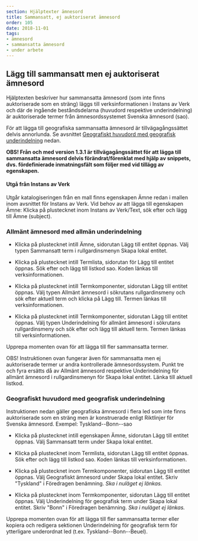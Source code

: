 ```yaml
---
section: Hjälptexter ämnesord
title: Sammansatt, ej auktoriserat ämnesord
order: 105
date: 2018-11-01
tags:
- ämnesord
- sammansatta ämnesord
- under arbete
---
```


## Lägg till sammansatt men ej auktoriserat ämnesord 

Hjälptexten beskriver hur sammansatta ämnesord (som inte finns auktoriserade som en sträng) läggs till verksinformationen i Instans av Verk och där de ingående beståndsdelarna (huvudord respektive underindelning) är auktoriserade termer från ämnesordssystemet Svenska ämnesord (sao). 

För att lägga till geografiska sammansatta ämnesord är tillvägagångssättet delvis annorlunda. Se avsnittet [Geografiskt huvudord med geografisk underindelning](#geografiskt-huvudord-med-geografisk-underindelning) nedan.

**OBS! Från och med version 1.3.1 är tillvägagångssättet för att lägga till sammansatta ämnesord delvis förändrat/förenklat med hjälp av snippets, dvs. fördefinierade inmatningsfält som följer med vid tillägg av egenskapen.**

#### Utgå från Instans av Verk
Utgår katalogiseringen från en mall finns egenskapen Ämne redan i mallen inom avsnittet för Instans av Verk. Vid behov av att lägga till egenskapen Ämne: Klicka på plustecknet inom Instans av Verk/Text, sök efter och lägg till Ämne (subject).

### Allmänt ämnesord med allmän underindelning

* Klicka på plustecknet intill Ämne, sidorutan Lägg till entitet öppnas. Välj typen Sammansatt term i rullgardinsmenyn Skapa lokal entitet. 

* Klicka på plustecknet intill Termlista, sidorutan för Lägg till entitet öppnas. Sök efter och lägg till listkod sao. Koden länkas till verksinformationen.

* Klicka på plustecknet intill Termkomponenter, sidorutan Lägg till entitet öppnas. Välj typen Allmänt ämnesord i sökrutans rullgardinsmeny och sök efter aktuell term och klicka på Lägg till. Termen länkas till verksinformationen.

* Klicka på plustecknet intill Termkomponenter, sidorutan Lägg till entitet öppnas. Välj typen Underindelning för allmänt ämnesord i sökrutans rullgardinsmeny och sök efter och lägg till aktuell term. Termen länkas till verksinformationen.

Upprepa momenten ovan för att lägga till fler sammansatta termer.

OBS! Instruktionen ovan fungerar även för sammansatta men ej auktoriserade termer ur andra kontrollerade ämnesordssystem. Punkt tre och fyra ersätts då av Allmänt ämnesord respektive Underindelning för allmänt ämnesord i rullgardinsmenyn för Skapa lokal entitet. Länka till aktuell listkod.


### Geografiskt huvudord med geografisk underindelning
Instruktionen nedan gäller geografiska ämnesord i flera led som inte finns auktoriserade som en sträng men är konstruerade enligt Riktlinjer för Svenska ämnesord. Exempel: Tyskland--Bonn--sao

* Klicka på plustecknet intill egenskapen Ämne, sidorutan Lägg till entitet öppnas. Välj Sammansatt term under Skapa lokal entitet.

* Klicka på plustecknet inom Termlista, sidorutan Lägg till entitet öppnas. Sök efter och lägg till listkod sao. Koden länkas till verksinformationen.

* Klicka på plustecknet inom Termkomponenter, sidorutan Lägg till entitet öppnas. Välj Geografiskt ämnesord under Skapa lokal entitet. Skriv "Tyskland" i Föredragen benämning. *Ska i nuläget ej länkas.*
    
* Klicka på plustecknet inom Termkomponenter, sidorutan Lägg till entitet öppnas. Välj Underindelning för geografisk term under Skapa lokal entitet. Skriv "Bonn" i Föredragen benämning. *Ska i nuläget ej länkas.*

Upprepa momenten ovan för att lägga till fler sammansatta termer eller kopiera och redigera sektionen Underindelning för geografisk term för ytterligare underordnat led (t.ex. Tyskland--Bonn--Beuel).
